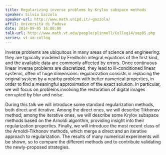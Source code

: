 ```yaml
---
title: Regularizing inverse problems by Krylov subspace methods
speaker: Silvia Gazzola
speaker-url: http://www.math.unipd.it/~gazzola/
affil: Università di Padova
date: 2014-09-05 16:00:00
talk-url: http://www.math.vt.edu/people/plinnell/Colloq14/sep05.php
series: vt-am-colloq
---
```


Inverse problems are ubiquitous in many areas of science and engineering: they
are typically modeled by Fredholm integral equations of the first kind, and the
available data are commonly affected by errors. Once continuous linear inverse
problems are discretized, they lead to ill-conditioned linear systems, often of
huge dimensions: regularization consists in replacing the original system by a
nearby problem with better numerical properties, in order to find a meaningful
approximation of the exact solution. In particular, we will focus on problems
involving the restoration of digital images corrupted by blur and noise.

During this talk we will introduce some standard regularization methods, both
direct and iterative. Among the direct ones, we will describe Tikhonov method;
among the iterative ones, we will describe some Krylov subspace methods based
on the Arnoldi algorithm, providing insight into their regularization
properties. Finally, we will introduce the most recent class of the
Arnoldi-Tikhonov methods, which merge a direct and an iterative approach to
regularization. The results of many numerical experiments will be shown, so to
compare the different methods and to contribute validating the newly-proposed
strategies.

